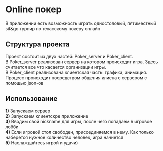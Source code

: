 # Online покер 

В приложении есть возможность играть одностоловый, пятиместный sit&go турнир по техасскому покеру онлайн

## Структура проекта

Проект состоит из двух частей: Poker_server и Poker_client.   
В Poker_server реализован сервер на котором происходит игра. Здесь считается все что касается организации игры.   
В Poker_client реализована клиентская часть: графика, анимация.    
Процесс происходит посредством общения клиена с сервером с помощью json-ов   

## Использование 
**1)** Запускаем сервер  
**2)** Запускаем клиентскре приложение  
**3)** Вводим свой nickname для игры, после чего попадаем в игровое лобби  
**4)** Если игровой стол свободен, присоединяемся в нему. Как только наберется нужное количество человек, игра начнется  
**5)** Наслаждайтесь игрой и удачи)  


